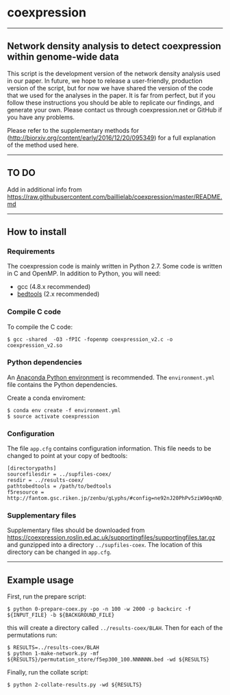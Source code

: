 # coexpression

---
## Network density analysis to detect coexpression within genome-wide data

This script is the development version of the network density analysis 
used in our paper. In future, we hope to release a user-friendly, 
production version of the script, but for now we have shared the 
version of the code that we used for the analyses in the paper. 
It is far from perfect, but if you follow these instructions you 
should be able to replicate our findings, and generate your own. 
Please contact us through coexpression.net or GitHub if you have any 
problems.

Please refer to the supplementary methods for (http://biorxiv.org/content/early/2016/12/20/095349) for a full explanation of the method used here.

---
## TO DO

Add in additional info from https://raw.githubusercontent.com/baillielab/coexpression/master/README.md

---
## How to install

### Requirements

The coexpression code is mainly written in Python 2.7. Some code is written in C and OpenMP. In addition to Python, you will need:

* gcc (4.8.x recommended)
* [bedtools](https://bedtools.readthedocs.io) (2.x recommended)

### Compile C code

To compile the C code:
```
$ gcc -shared  -O3 -fPIC -fopenmp coexpression_v2.c -o coexpression_v2.so
```

### Python dependencies

An [Anaconda Python environment](https://www.anaconda.com/download) is recommended. The `environment.yml` file contains the Python dependencies. 

Create a conda enviroment:
```
$ conda env create -f environment.yml
$ source activate coexpression
```

### Configuration

The file `app.cfg` contains configuration information. This file needs to be changed to point at your copy of bedtools:

```
[directorypaths]
sourcefilesdir = ../supfiles-coex/
resdir = ../results-coex/
pathtobedtools = /path/to/bedtools
f5resource = http://fantom.gsc.riken.jp/zenbu/gLyphs/#config=ne92nJ20PhPv5ziW90qnND;loc=hg19::
```

### Supplementary files

Supplementary files should be downloaded from https://coexpression.roslin.ed.ac.uk/supportingfiles/supportingfiles.tar.gz 
and gunzipped into a directory `../supfiles-coex`. The location of this directory can be changed in `app.cfg`.

---

## Example usage

First, run the prepare script:
```
$ python 0-prepare-coex.py -po -n 100 -w 2000 -p backcirc -f ${INPUT_FILE} -b ${BACKGROUND_FILE} 
```
this will create a directory called `../results-coex/BLAH`. Then for each of the permutations run:

```
$ RESULTS=../results-coex/BLAH
$ python 1-make-network.py -mf ${RESULTS}/permutation_store/f5ep300_100.NNNNNN.bed -wd ${RESULTS}
```

Finally, run the collate script:
```
$ python 2-collate-results.py -wd ${RESULTS}
```